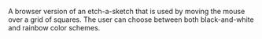 A browser version of an etch-a-sketch that is used by moving the mouse over a grid of squares. The user can choose between both black-and-white and rainbow color schemes.
